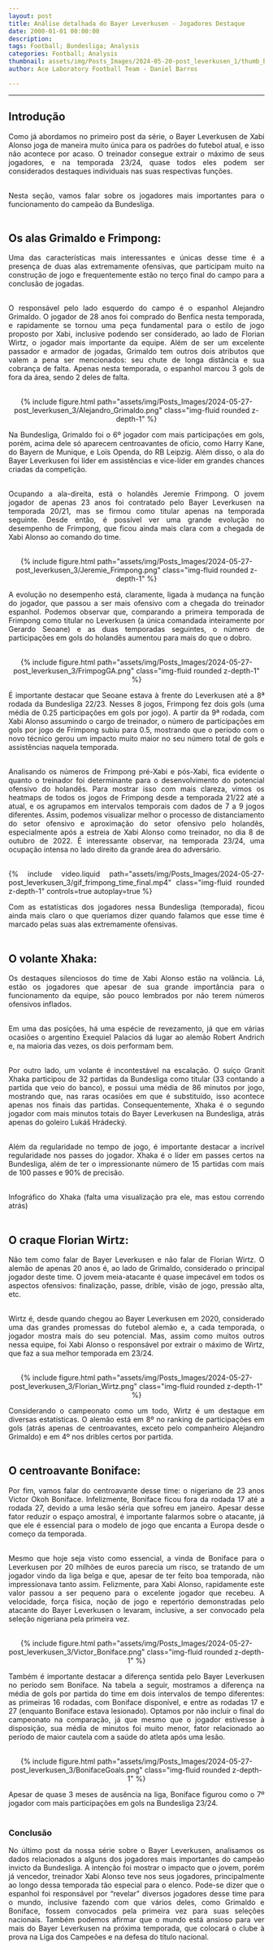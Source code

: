 ```yaml
---
layout: post
title: Análise detalhada do Bayer Leverkusen - Jogadores Destaque
date: 2000-01-01 00:00:00
description:
tags: Football; Bundesliga; Analysis
categories: Football; Analysis
thumbnail: assets/img/Posts_Images/2024-05-20-post_leverkusen_1/thumb_bayer.png
author: Ace Laboratory Football Team - Daniel Barros

---
```


---

<h2>Introdução</h2>

<div style="text-align: justify">

Como já abordamos no primeiro post da série, o Bayer Leverkusen de Xabi Alonso joga de maneira muito única para os padrões do futebol atual, e isso não acontece por acaso. O treinador consegue extrair o máximo de seus jogadores, e na temporada 23/24, quase todos eles podem ser considerados destaques individuais nas suas respectivas funções.<br/><br/>

Nesta seção, vamos falar sobre os jogadores mais importantes para o funcionamento do campeão da Bundesliga.<br/><br/>

<h2>Os alas Grimaldo e Frimpong:</h2>

Uma das características mais interessantes e únicas desse time é a presença de duas alas extremamente ofensivas, que participam muito na construção de jogo e frequentemente estão no terço final do campo para a conclusão de jogadas.<br/><br/>

O responsável pelo lado esquerdo do campo é o espanhol Alejandro Grimaldo. O jogador de 28 anos foi comprado do Benfica nesta temporada, e rapidamente se tornou uma peça fundamental para o estilo de jogo proposto por Xabi, inclusive podendo ser considerado, ao lado de Florian Wirtz, o jogador mais importante da equipe. Além de ser um excelente passador e armador de jogadas, Grimaldo tem outros dois atributos que valem a pena ser mencionados: seu chute de longa distância e sua cobrança de falta. Apenas nesta temporada, o espanhol marcou 3 gols de fora da área, sendo 2 deles de falta.<br/><br/>

<div style="width: 100%; margin: 0 auto; text-align: center;">
{% include figure.html path="assets/img/Posts_Images/2024-05-27-post_leverkusen_3/Alejandro_Grimaldo.png" class="img-fluid rounded z-depth-1" %}
</div>


Na Bundesliga, Grimaldo foi o 6º jogador com mais participações em gols, porém, acima dele só aparecem centroavantes de ofício, como Harry Kane, do Bayern de Munique, e Loïs Openda, do RB Leipzig. Além disso, o ala do Bayer Leverkusen foi líder em assistências e vice-líder em grandes chances criadas da competição.<br/><br/>

Ocupando a ala-direita, está o holandês Jeremie Frimpong. O jovem jogador de apenas 23 anos foi contratado pelo Bayer Leverkusen na temporada 20/21, mas se firmou como titular apenas na temporada seguinte. Desde então, é possível ver uma grande evolução no desempenho de Frimpong, que ficou ainda mais clara com a chegada de Xabi Alonso ao comando do time.<br/><br/>

<div style="width: 100%; margin: 0 auto; text-align: center;">
{% include figure.html path="assets/img/Posts_Images/2024-05-27-post_leverkusen_3/Jeremie_Frimpong.png" class="img-fluid rounded z-depth-1" %}
</div>

A evolução no desempenho está, claramente, ligada à mudança na função do jogador, que passou a ser mais ofensivo com a chegada do treinador espanhol. Podemos observar que, comparando a primeira temporada de Frimpong como titular no Leverkusen (a única comandada inteiramente por Gerardo Seoane) e as duas temporadas seguintes, o número de participações em gols do holandês aumentou para mais do que o dobro.<br/><br/>

<div style="width: 100%; margin: 0 auto; text-align: center;">
{% include figure.html path="assets/img/Posts_Images/2024-05-27-post_leverkusen_3/FrimpogGA.png" class="img-fluid rounded z-depth-1" %}
</div>

É importante destacar que Seoane estava à frente do Leverkusen até a 8ª rodada da Bundesliga 22/23. Nesses 8 jogos, Frimpong fez dois gols (uma média de 0.25 participações em gols por jogo). A partir da 9ª rodada, com Xabi Alonso assumindo o cargo de treinador, o número de participações em gols por jogo de Frimpong subiu para 0.5, mostrando que o período com o novo técnico gerou um impacto muito maior no seu número total de gols e assistências naquela temporada.<br/><br/>

Analisando os números de Frimpong pré-Xabi e pós-Xabi, fica evidente o quanto o treinador foi determinante para o desenvolvimento do potencial ofensivo do holandês. Para mostrar isso com mais clareza, vimos os heatmaps de todos os jogos de Frimpong desde a temporada 21/22 até a atual, e os agrupamos em intervalos temporais com dados de 7 a 9 jogos diferentes. Assim, podemos visualizar melhor o processo de distanciamento do setor ofensivo e aproximação do setor ofensivo pelo holandês, especialmente após a estreia de Xabi Alonso como treinador, no dia 8 de outubro de 2022. É interessante observar, na temporada 23/24, uma ocupação intensa no lado direito da grande área do adversário.<br/><br/>

{% include video.liquid path="assets/img/Posts_Images/2024-05-27-post_leverkusen_3/gif_frimpong_time_final.mp4" class="img-fluid rounded z-depth-1" controls=true autoplay=true %}

Com as estatísticas dos jogadores nessa Bundesliga (temporada), ficou ainda mais claro o que queríamos dizer quando falamos que esse time é marcado pelas suas alas extremamente ofensivas.<br/><br/>

<h2>O volante Xhaka:</h2>

Os destaques silenciosos do time de Xabi Alonso estão na volância. Lá, estão os jogadores que apesar de sua grande importância para o funcionamento da equipe, são pouco lembrados por não terem números ofensivos inflados.<br/><br/>

Em uma das posições, há uma espécie de revezamento, já que em várias ocasiões o argentino Exequiel Palacios dá lugar ao alemão Robert Andrich e, na maioria das vezes, os dois performam bem.<br/><br/>

Por outro lado, um volante é incontestável na escalação. O suíço Granit Xhaka participou de 32 partidas da Bundesliga como titular (33 contando a partida que veio do banco), e possui uma média de 86 minutos por jogo, mostrando que, nas raras ocasiões em que é substituído, isso acontece apenas nos finais das partidas. Consequentemente, Xhaka é o segundo jogador com mais minutos totais do Bayer Leverkusen na Bundesliga, atrás apenas do goleiro Lukáš Hrádecký.<br/><br/>

Além da regularidade no tempo de jogo, é importante destacar a incrível regularidade nos passes do jogador. Xhaka é o líder em passes certos na Bundesliga, além de ter o impressionante número de 15 partidas com mais de 100 passes e 90% de precisão.<br/><br/>

Infográfico do Xhaka (falta uma visualização pra ele, mas estou correndo atrás)<br/><br/>

<h2>O craque Florian Wirtz:</h2>

Não tem como falar de Bayer Leverkusen e não falar de Florian Wirtz. O alemão de apenas 20 anos é, ao lado de Grimaldo, considerado o principal jogador deste time. O jovem meia-atacante é quase impecável em todos os aspectos ofensivos: finalização, passe, drible, visão de jogo, pressão alta, etc.<br/><br/>

Wirtz é, desde quando chegou ao Bayer Leverkusen em 2020, considerado uma das grandes promessas do futebol alemão e, a cada temporada, o jogador mostra mais do seu potencial. Mas, assim como muitos outros nessa equipe, foi Xabi Alonso o responsável por extrair o máximo de Wirtz, que faz a sua melhor temporada em 23/24.<br/><br/>

<div style="width: 100%; margin: 0 auto; text-align: center;">
{% include figure.html path="assets/img/Posts_Images/2024-05-27-post_leverkusen_3/Florian_Wirtz.png" class="img-fluid rounded z-depth-1" %}
</div>

Considerando o campeonato como um todo, Wirtz é um destaque em diversas estatísticas. O alemão está em 8º no ranking de participações em gols (atrás apenas de centroavantes, exceto pelo companheiro Alejandro Grimaldo) e em 4º nos dribles certos por partida.<br/><br/>

<h2>O centroavante Boniface:</h2>

Por fim, vamos falar do centroavante desse time: o nigeriano de 23 anos Victor Okoh Boniface. Infelizmente, Boniface ficou fora da rodada 17 até a rodada 27, devido a uma lesão séria que sofreu em janeiro. Apesar desse fator reduzir o espaço amostral, é importante falarmos sobre o atacante, já que ele é essencial para o modelo de jogo que encanta a Europa desde o começo da temporada.<br/><br/>

Mesmo que hoje seja visto como essencial, a vinda de Boniface para o Leverkusen por 20 milhões de euros parecia um risco, se tratando de um jogador vindo da liga belga e que, apesar de ter feito boa temporada, não impressionava tanto assim. Felizmente, para Xabi Alonso, rapidamente este valor passou a ser pequeno para o excelente jogador que recebeu. A velocidade, força física, noção de jogo e repertório demonstradas pelo atacante do Bayer Leverkusen o levaram, inclusive, a ser convocado pela seleção nigeriana pela primeira vez.<br/><br/>

<div style="width: 100%; margin: 0 auto; text-align: center;">
{% include figure.html path="assets/img/Posts_Images/2024-05-27-post_leverkusen_3/Victor_Boniface.png" class="img-fluid rounded z-depth-1" %}
</div>

Também é importante destacar a diferença sentida pelo Bayer Leverkusen no período sem Boniface. Na tabela a seguir, mostramos a diferença na média de gols por partida do time em dois intervalos de tempo diferentes: as primeiras 16 rodadas, com Boniface disponível, e entre as rodadas 17 e 27 (enquanto Boniface estava lesionado). Optamos por não incluir o final do campeonato na comparação, já que mesmo que o jogador estivesse à disposição, sua média de minutos foi muito menor, fator relacionado ao período de maior cautela com a saúde do atleta após uma lesão.<br/><br/>

<div style="width: 100%; margin: 0 auto; text-align: center;">
{% include figure.html path="assets/img/Posts_Images/2024-05-27-post_leverkusen_3/BonifaceGoals.png" class="img-fluid rounded z-depth-1" %}
</div>

Apesar de quase 3 meses de ausência na liga, Boniface figurou como o 7º jogador com mais participações em gols na Bundesliga 23/24.<br/><br/>

<h3>Conclusão</h3>

No último post da nossa série sobre o Bayer Leverkusen, analisamos os dados relacionados a alguns dos jogadores mais importantes do campeão invicto da Bundesliga. A intenção foi mostrar o impacto que o jovem, porém já vencedor, treinador Xabi Alonso teve nos seus jogadores, principalmente ao longo dessa temporada tão especial para o elenco. Pode-se dizer que o espanhol foi responsável por “revelar” diversos jogadores desse time para o mundo, inclusive fazendo com que vários deles, como Grimaldo e Boniface, fossem convocados pela primeira vez para suas seleções nacionais. Também podemos afirmar que o mundo está ansioso para ver mais do Bayer Leverkusen na próxima temporada, que colocará o clube à prova na Liga dos Campeões e na defesa do título nacional.<br/><br/>

</div>
